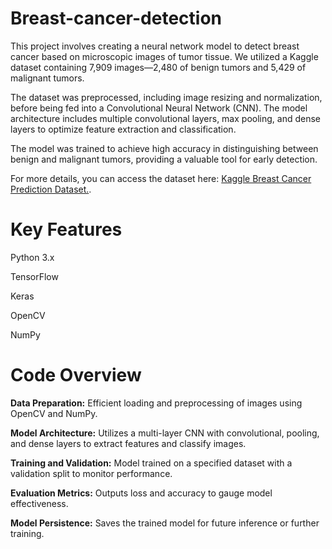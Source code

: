 # Breast-cancer-detection

This project involves creating a neural network model to detect breast cancer based on microscopic images of tumor tissue. We utilized a Kaggle dataset containing 7,909 images—2,480 of benign tumors and 5,429 of malignant tumors.

The dataset was preprocessed, including image resizing and normalization, before being fed into a Convolutional Neural Network (CNN). The model architecture includes multiple convolutional layers, max pooling, and dense layers to optimize feature extraction and classification.

The model was trained to achieve high accuracy in distinguishing between benign and malignant tumors, providing a valuable tool for early detection.

For more details, you can access the dataset here: [Kaggle Breast Cancer Prediction Dataset.](https://www.kaggle.com/datasets/merishnasuwal/breast-cancer-prediction-dataset/data).

# Key Features
Python 3.x

TensorFlow

Keras

OpenCV

NumPy

# Code Overview

**Data Preparation:** Efficient loading and preprocessing of images using OpenCV and NumPy.

**Model Architecture:** Utilizes a multi-layer CNN with convolutional, pooling, and dense layers to extract features and classify images.

**Training and Validation:** Model trained on a specified dataset with a validation split to monitor performance.

**Evaluation Metrics:** Outputs loss and accuracy to gauge model effectiveness.

**Model Persistence:** Saves the trained model for future inference or further training.
